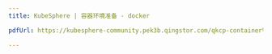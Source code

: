 ```yaml
---
title: KubeSphere | 容器环境准备 - docker

pdfUrl: https://kubesphere-community.pek3b.qingstor.com/qkcp-container%20foundation/lesson-2/2_container_environment_provision.pdf

---
```



